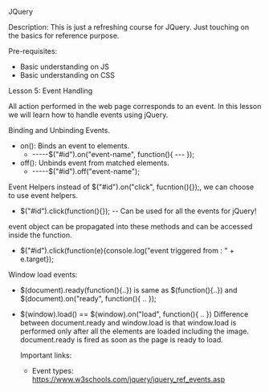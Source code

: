 JQuery


Description:
This is just a refreshing course for JQuery. Just touching on the basics for reference purpose.

Pre-requisites:
* Basic understanding on JS
* Basic understanding on CSS


Lesson 5: Event Handling


All action performed in the web page corresponds to an event. In this lesson we will learn how to handle events using jQuery.

Binding and Unbinding Events.
* on(): Binds an event to elements.
  * -----$("#id").on("event-name", function(){  ---  });
* off(): Unbinds event from matched elements.
  * -----$("#id").off("event-name");


Event Helpers
instead of $("#id").on("click", fucntion(){});, we can choose to use event helpers.
  * $("#id").click(function(){}); -- Can be used for all the events for jQuery!

event object can be propagated into these methods and can be accessed inside the function.
  * $("#id").click(function(e){console.log("event triggered from : " + e.target});

Window load events:

* $(document).ready(function(){..}) is same as $(function(){..}) and $(document).on("ready", function(){ .. });

* $(window).load() == $(window).on("load", function(){ .. })
  Difference between document.ready and window.load is that window.load is performed only after all the elements are loaded including the image. document.ready is fired as soon as the page is ready to load.


  Important links:
  * Event types: https://www.w3schools.com/jquery/jquery_ref_events.asp

